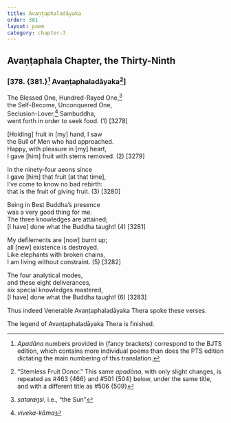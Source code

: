 ```yaml
---
title: Avaṇṭaphaladāyaka
order: 381
layout: poem
category: chapter-3
---
```


## Avaṇṭaphala Chapter, the Thirty-Ninth

### \[378. {381.}[^1] Avaṇṭaphaladāyaka[^2]\]

The Blessed One, Hundred-Rayed One,[^3]  
the Self-Become, Unconquered One,  
Seclusion-Lover,[^4] Sambuddha,  
went forth in order to seek food. (1) \[3278\]

\[Holding\] fruit in \[my\] hand, I saw  
the Bull of Men who had approached.  
Happy, with pleasure in \[my\] heart,  
I gave \[him\] fruit with stems removed. (2) \[3279\]

In the ninety-four aeons since  
I gave \[him\] that fruit \[at that time\],  
I’ve come to know no bad rebirth:  
that is the fruit of giving fruit. (3) \[3280\]

Being in Best Buddha’s presence  
was a very good thing for me.  
The three knowledges are attained;  
\[I have\] done what the Buddha taught! (4) \[3281\]

My defilements are \[now\] burnt up;  
all \[new\] existence is destroyed.  
Like elephants with broken chains,  
I am living without constraint. (5) \[3282\]

The four analytical modes,  
and these eight deliverances,  
six special knowledges mastered,  
\[I have\] done what the Buddha taught! (6) \[3283\]

Thus indeed Venerable Avaṇṭaphaladāyaka Thera spoke these verses.

The legend of Avaṇṭaphaladāyaka Thera is finished.

[^1]: *Apadāna* numbers provided in {fancy brackets} correspond to the BJTS edition, which contains more individual poems than does the PTS edition dictating the main numbering of this translation.

[^2]: “Stemless Fruit Donor.” This same *apadāna*, with only slight changes, is repeated as \#463 {466} and \#501 {504} below, under the same title, and with a different title as \#506 {509}

[^3]: *sataraŋsi*, i.e., “the Sun”

[^4]: *viveka-kāma*
